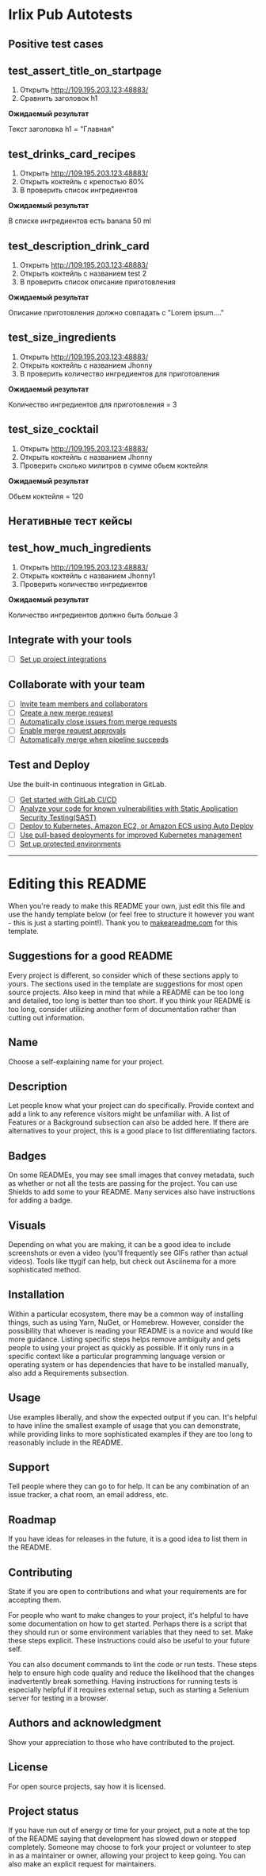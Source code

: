 # Irlix Pub Autotests

## Positive test cases
## test_assert_title_on_startpage
   
1. Открыть http://109.195.203.123:48883/
2. Сравнить заголовок h1 
 
**Ожидаемый результат**

Текст заголовка h1 = "Главная"

## test_drinks_card_recipes
    
1. Открыть http://109.195.203.123:48883/
2. Открыть коктейль с крепостью 80%
3. В проверить список ингредиентов

 **Ожидаемый результат**

В списке ингредиентов есть banana 50 ml

## test_description_drink_card
    
1. Открыть http://109.195.203.123:48883/
2. Открыть коктейль с названием test 2
3. В проверить список описание приготовления

 **Ожидаемый результат**

Описание приготовления должно совпадать с "Lorem ipsum...."

## test_size_ingredients
  
1. Открыть http://109.195.203.123:48883/
2. Открыть коктейль с названием Jhonny
3. В проверить количество ингредиентов для приготовления
 
**Ожидаемый результат**

Количество ингредиентов для приготовления = 3 

## test_size_cocktail
  
1. Открыть http://109.195.203.123:48883/
2. Открыть коктейль с названием Jhonny
3. Проверить сколько милитров в сумме обьем коктейля 

**Ожидаемый результат**

Обьем коктейля  = 120

## Негативные тест кейсы
    
## test_how_much_ingredients

1. Открыть http://109.195.203.123:48883/
2. Открыть коктейль с названием Jhonny1
3. Проверить количество ингредиентов

**Ожидаемый результат**

Количество ингредиентов должно быть больше 3






## Integrate with your tools

- [ ] [Set up project integrations](https://gitlab.com/etozhenaruto/irlix_pub_autotests/-/settings/integrations)

## Collaborate with your team

- [ ] [Invite team members and collaborators](https://docs.gitlab.com/ee/user/project/members/)
- [ ] [Create a new merge request](https://docs.gitlab.com/ee/user/project/merge_requests/creating_merge_requests.html)
- [ ] [Automatically close issues from merge requests](https://docs.gitlab.com/ee/user/project/issues/managing_issues.html#closing-issues-automatically)
- [ ] [Enable merge request approvals](https://docs.gitlab.com/ee/user/project/merge_requests/approvals/)
- [ ] [Automatically merge when pipeline succeeds](https://docs.gitlab.com/ee/user/project/merge_requests/merge_when_pipeline_succeeds.html)

## Test and Deploy

Use the built-in continuous integration in GitLab.

- [ ] [Get started with GitLab CI/CD](https://docs.gitlab.com/ee/ci/quick_start/index.html)
- [ ] [Analyze your code for known vulnerabilities with Static Application Security Testing(SAST)](https://docs.gitlab.com/ee/user/application_security/sast/)
- [ ] [Deploy to Kubernetes, Amazon EC2, or Amazon ECS using Auto Deploy](https://docs.gitlab.com/ee/topics/autodevops/requirements.html)
- [ ] [Use pull-based deployments for improved Kubernetes management](https://docs.gitlab.com/ee/user/clusters/agent/)
- [ ] [Set up protected environments](https://docs.gitlab.com/ee/ci/environments/protected_environments.html)

***

# Editing this README

When you're ready to make this README your own, just edit this file and use the handy template below (or feel free to structure it however you want - this is just a starting point!).  Thank you to [makeareadme.com](https://www.makeareadme.com/) for this template.

## Suggestions for a good README
Every project is different, so consider which of these sections apply to yours. The sections used in the template are suggestions for most open source projects. Also keep in mind that while a README can be too long and detailed, too long is better than too short. If you think your README is too long, consider utilizing another form of documentation rather than cutting out information.

## Name
Choose a self-explaining name for your project.

## Description
Let people know what your project can do specifically. Provide context and add a link to any reference visitors might be unfamiliar with. A list of Features or a Background subsection can also be added here. If there are alternatives to your project, this is a good place to list differentiating factors.

## Badges
On some READMEs, you may see small images that convey metadata, such as whether or not all the tests are passing for the project. You can use Shields to add some to your README. Many services also have instructions for adding a badge.

## Visuals
Depending on what you are making, it can be a good idea to include screenshots or even a video (you'll frequently see GIFs rather than actual videos). Tools like ttygif can help, but check out Asciinema for a more sophisticated method.

## Installation
Within a particular ecosystem, there may be a common way of installing things, such as using Yarn, NuGet, or Homebrew. However, consider the possibility that whoever is reading your README is a novice and would like more guidance. Listing specific steps helps remove ambiguity and gets people to using your project as quickly as possible. If it only runs in a specific context like a particular programming language version or operating system or has dependencies that have to be installed manually, also add a Requirements subsection.

## Usage
Use examples liberally, and show the expected output if you can. It's helpful to have inline the smallest example of usage that you can demonstrate, while providing links to more sophisticated examples if they are too long to reasonably include in the README.

## Support
Tell people where they can go to for help. It can be any combination of an issue tracker, a chat room, an email address, etc.

## Roadmap
If you have ideas for releases in the future, it is a good idea to list them in the README.

## Contributing
State if you are open to contributions and what your requirements are for accepting them.

For people who want to make changes to your project, it's helpful to have some documentation on how to get started. Perhaps there is a script that they should run or some environment variables that they need to set. Make these steps explicit. These instructions could also be useful to your future self.

You can also document commands to lint the code or run tests. These steps help to ensure high code quality and reduce the likelihood that the changes inadvertently break something. Having instructions for running tests is especially helpful if it requires external setup, such as starting a Selenium server for testing in a browser.

## Authors and acknowledgment
Show your appreciation to those who have contributed to the project.

## License
For open source projects, say how it is licensed.

## Project status
If you have run out of energy or time for your project, put a note at the top of the README saying that development has slowed down or stopped completely. Someone may choose to fork your project or volunteer to step in as a maintainer or owner, allowing your project to keep going. You can also make an explicit request for maintainers.
